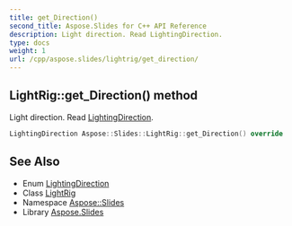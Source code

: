 ```yaml
---
title: get_Direction()
second_title: Aspose.Slides for C++ API Reference
description: Light direction. Read LightingDirection.
type: docs
weight: 1
url: /cpp/aspose.slides/lightrig/get_direction/
---
```

## LightRig::get_Direction() method


Light direction. Read [LightingDirection](../../lightingdirection/).

```cpp
LightingDirection Aspose::Slides::LightRig::get_Direction() override
```

## See Also

* Enum [LightingDirection](../lightingdirection/)
* Class [LightRig](./)
* Namespace [Aspose::Slides](../)
* Library [Aspose.Slides](../../)